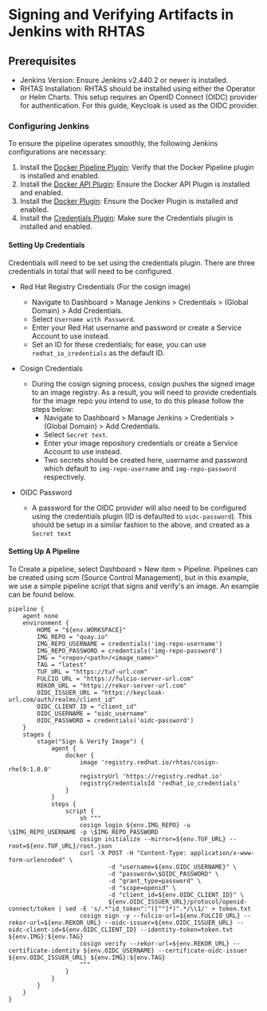 # Signing and Verifying Artifacts in Jenkins with RHTAS

## Prerequisites
* Jenkins Version: Ensure Jenkins v2.440.2 or newer is installed.
* RHTAS Installation: RHTAS should be installed using either the Operator or Helm Charts. This setup requires an OpenID Connect (OIDC) provider for authentication. For this guide, Keycloak is used as the OIDC provider.


### Configuring Jenkins
To ensure the pipeline operates smoothly, the following Jenkins configurations are necessary:

1) Install the [Docker Pipeline Plugin](https://plugins.jenkins.io/docker-workflow/): Verify that the Docker Pipeline plugin is installed and enabled.
2) Install the [Docker API Plugin](https://plugins.jenkins.io/docker-java-api/): Ensure the Docker API Plugin is installed and enabled.
3) Install the [Docker Plugin](https://plugins.jenkins.io/docker-plugin/): Ensure the Docker Plugin is installed and enabled.
4) Install the [Credentials Plugin](https://plugins.jenkins.io/credentials/): Make sure the Credentials plugin is installed and enabled.

#### Setting Up Credentials
Credentials will need to be set using the credentials plugin. There are three credentials in total that will need to be configured.

* Red Hat Registry Credentials (For the cosign image)
    * Navigate to Dashboard > Manage Jenkins > Credentials > (Global Domain) > Add Credentials.
    * Select `Username with Password`.
    * Enter your Red Hat username and password or create a Service Account to use instead.
    * Set an ID for these credentials; for ease, you can use `redhat_io_credentials` as the default ID. 

* Cosign Credentials
    * During the cosign signing process, cosign pushes the signed image to an image registry. As a result, you will need to provide credentials for the image repo you intend to use, to do this please follow the steps below:
        * Navigate to Dashboard > Manage Jenkins > Credentials > (Global Domain) > Add Credentials.
        * Select `Secret text`.
        * Enter your image repository credentials or create a Service Account to use instead.
        * Two secrets should be created here, username and password which default to `img-repo-username` and `img-repo-password` respectively.

* OIDC Password
    * A password for the OIDC provider will also need to be configured using the credentials plugin (ID is defaulted to `oidc-password`). This should be setup in a similar fashion to the above, and created as a `Secret text`


#### Setting Up A Pipeline
To Create a pipeline, select Dashboard > New item > Pipeline. Pipelines can be created using scm (Source Control Management), but in this example, we use a simple pipeline script that signs and verify's an image. An example can be found below.
```
pipeline {
    agent none
    environment {
        HOME = "${env.WORKSPACE}"
        IMG_REPO = "quay.io"
        IMG_REPO_USERNAME = credentials('img-repo-username')
        IMG_REPO_PASSWORD = credentials('img-repo-password')
        IMG = "<repo>/<path>/<image_name>"
        TAG = "latest"
        TUF_URL = "https://tuf-url.com"
        FULCIO_URL = "https://fulcio-server-url.com"
        REKOR_URL = "https://rekor-server-url.com"
        OIDC_ISSUER_URL = "https://keycloak-url.com/auth/realms/client_id"
        OIDC_CLIENT_ID = "client_id"
        OIDC_USERNAME = "oidc_username"
        OIDC_PASSWORD = credentials('oidc-password')
    }
    stages {
        stage("Sign & Verify Image") {
            agent {
                docker { 
                    image 'registry.redhat.io/rhtas/cosign-rhel9:1.0.0'
                    registryUrl 'https://registry.redhat.io'
                    registryCredentialsId 'redhat_io_credentials'
                }
            }
            steps {
                script {
                    sh """
                    cosign login ${env.IMG_REPO} -u \$IMG_REPO_USERNAME -p \$IMG_REPO_PASSWORD
                    cosign initialize --mirror=${env.TUF_URL} --root=${env.TUF_URL}/root.json
                    curl -X POST -H "Content-Type: application/x-www-form-urlencoded" \
                            -d "username=${env.OIDC_USERNAME}" \
                            -d "password=\$OIDC_PASSWORD" \
                            -d "grant_type=password" \
                            -d "scope=openid" \
                            -d "client_id=${env.OIDC_CLIENT_ID}" \
                            ${env.OIDC_ISSUER_URL}/protocol/openid-connect/token | sed -E 's/.*"id_token":"([^"]*)".*/\\1/' > token.txt
                    cosign sign -y --fulcio-url=${env.FULCIO_URL} --rekor-url=${env.REKOR_URL} --oidc-issuer=${env.OIDC_ISSUER_URL} --oidc-client-id=${env.OIDC_CLIENT_ID} --identity-token=token.txt ${env.IMG}:${env.TAG}
                    cosign verify --rekor-url=${env.REKOR_URL} --certificate-identity ${env.OIDC_USERNAME} --certificate-oidc-issuer ${env.OIDC_ISSUER_URL} ${env.IMG}:${env.TAG}
                    """
                }
            }
        }
    }
}
```
